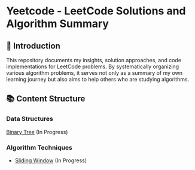 # Yeetcode - LeetCode Solutions and Algorithm Summary
## 👋 Introduction
This repository documents my insights, solution approaches, and code implementations for LeetCode problems. By systematically organizing various algorithm problems, it serves not only as a summary of my own learning journey but also aims to help others who are studying algorithms.

## 📚 Content Structure

### Data Structures
[Binary Tree](./BinaryTree/README.md) (In Progress)

### Algorithm Techniques
- [Sliding Window](./SlidingWindow/README.md) (In Progress)
